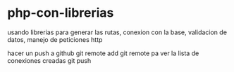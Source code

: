 # php-con-librerias
usando librerias para generar las rutas, conexion con la base, validacion de datos, manejo de peticiones http

hacer un push a github
git remote add <nombre de la conexion> <url del repo>
git remote pa ver la lista de conexiones creadas
git push <nombre de la conexion>  <nombre de la rama git ej: master>